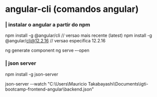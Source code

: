 # angular-cli (comandos angular)


### | instalar o angular a partir do npm
npm install -g @angular/cli // versao mais recente (latest)
npm install -g @angular/cli@12.2.16 // versao especifica 12.2.16


ng generate component <nomeComponente>
ng serve –-open

### | json server
npm install -g json-server

json-server --watch "C:\Users\Mauricio Takabayashi\Documents\igti-bootcamp-frontend-angular\backend.json"




